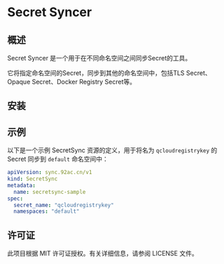 # Secret Syncer

## 概述
Secret Syncer 是一个用于在不同命名空间之间同步Secret的工具。

它将指定命名空间的Secret，同步到其他的命名空间中，包括TLS Secret、Opaque Secret、Docker Registry Secret等。

## 安装



## 示例

以下是一个示例 SecretSync 资源的定义，用于将名为 `qcloudregistrykey` 的 Secret 同步到 `default` 命名空间中：
```yaml
apiVersion: sync.92ac.cn/v1
kind: SecretSync
metadata:
  name: secretsync-sample
spec:
  secret_name: "qcloudregistrykey"
  namespaces: "default"
```

## 许可证
此项目根据 MIT 许可证授权。有关详细信息，请参阅 LICENSE 文件。
